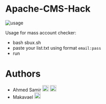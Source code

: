 # Apache-CMS-Hack
![usage](https://i.ibb.co/5TV9RqN/Screenshot-2024-11-12-161628.png)

Usage for mass account checker:
* bash sbux.sh  
* paste your list.txt using format ``email:pass``
* run

# Authors
* Ahmed Samir 
  <a href="https://www.facebook.com/BloodServer"><img src="https://upload.wikimedia.org/wikipedia/commons/5/51/Facebook_f_logo_%282019%29.svg" alt="Facebook" style="width: 20px; height: 20px;"></a>
  <a href="https://github.com/Makavael"><img src="https://upload.wikimedia.org/wikipedia/commons/9/91/Octicons-mark-github.svg" alt="GitHub" style="width: 20px; height: 20px;"></a>
* Makavael 
  <a href="https://github.com/Makavael"><img src="https://upload.wikimedia.org/wikipedia/commons/9/91/Octicons-mark-github.svg" alt="GitHub" style="width: 20px; height: 20px;"></a>
